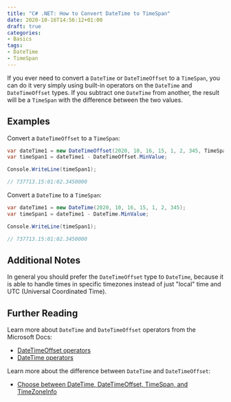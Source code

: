 ```yaml
---
title: "C# .NET: How to Convert DateTime to TimeSpan"
date: 2020-10-16T14:56:12+01:00
draft: true
categories:
- Basics
tags:
- DateTime
- TimeSpan
---
```


If you ever need to convert a `DateTime` or `DateTimeOffset` to a
`TimeSpan`, you can do it very simply using built-in operators
on the `DateTime` and `DateTimeOffset` types. If you subtract one
`DateTime` from another, the result will be a `TimeSpan` with the
difference between the two values.

<!--more-->

## Examples

Convert a `DateTimeOffset` to a `TimeSpan`:

```csharp
var dateTime1 = new DateTimeOffset(2020, 10, 16, 15, 1, 2, 345, TimeSpan.Zero);
var timeSpan1 = dateTime1 - DateTimeOffset.MinValue;

Console.WriteLine(timeSpan1);

// 737713.15:01:02.3450000

```

Convert a `DateTime` to a `TimeSpan`:

```csharp
var dateTime1 = new DateTime(2020, 10, 16, 15, 1, 2, 345);
var timeSpan1 = dateTime1 - DateTime.MinValue;

Console.WriteLine(timeSpan1);

// 737713.15:01:02.3450000
```

## Additional Notes

In general you should prefer the `DateTimeOffset` type to `DateTime`,
because it is able to handle times in specific timezones instead of just
"local" time and UTC (Universal Coordinated Time).

## Further Reading

Learn more about `DateTime` and `DateTimeOffset` operators from the
Microsoft Docs:

- [DateTimeOffset operators](https://docs.microsoft.com/en-us/dotnet/api/system.datetimeoffset?WT.mc_id=DOP-MVP-4032540#operators)
- [DateTime operators](https://docs.microsoft.com/en-us/dotnet/api/system.datetime?WT.mc_id=DOP-MVP-4032540#operators)

Learn more about the difference between `DateTime` and `DateTimeOffset`:

- [Choose between DateTime, DateTimeOffset, TimeSpan, and TimeZoneInfo](https://docs.microsoft.com/en-us/dotnet/standard/datetime/choosing-between-datetime?WT.mc_id=DOP-MVP-4032540)
